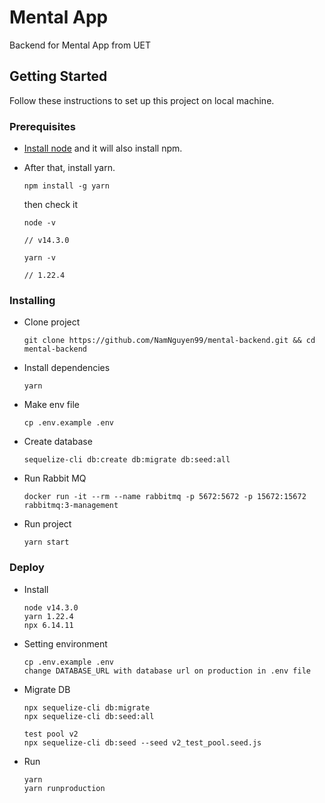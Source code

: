 # Mental App
Backend for Mental App from UET
## Getting Started

Follow these instructions to set up this project on local machine.

### Prerequisites

- [Install node](https://nodejs.org/en/download/) and it will also install npm.
- After that, install yarn.

  ```
  npm install -g yarn
  ```

  then check it

  ```
  node -v

  // v14.3.0

  yarn -v

  // 1.22.4
  ```

### Installing
- Clone project
  ```
  git clone https://github.com/NamNguyen99/mental-backend.git && cd mental-backend
  ```
- Install dependencies
  ```
  yarn
  ```
- Make env file

  ```
  cp .env.example .env
  ```
- Create database

  ```
  sequelize-cli db:create db:migrate db:seed:all
  ```
  
- Run Rabbit MQ
  ```
  docker run -it --rm --name rabbitmq -p 5672:5672 -p 15672:15672 rabbitmq:3-management
  ```

- Run project
  ```
  yarn start
  ```

### Deploy
- Install
  ```
  node v14.3.0
  yarn 1.22.4
  npx 6.14.11
  ```
- Setting environment
  ```
  cp .env.example .env
  change DATABASE_URL with database url on production in .env file
  ```
- Migrate DB
  ```
  npx sequelize-cli db:migrate
  npx sequelize-cli db:seed:all
  
  test pool v2
  npx sequelize-cli db:seed --seed v2_test_pool.seed.js
  ```
- Run
  ```
  yarn
  yarn runproduction
  ```